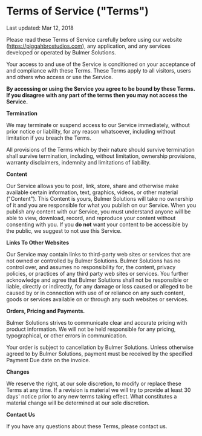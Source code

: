 # Terms of Service ("Terms")
Last updated: Mar 12, 2018<br>

Please read these Terms of Service carefully before using our website (https://piggahbrostudios.com), any application, and any services developed or operated by Bulmer Solutions.

Your access to and use of the Service is conditioned on your acceptance of and compliance with these Terms. These Terms apply to all visitors, users and others who access or use the Service.<br>

**By accessing or using the Service you agree to be bound by these Terms. If you disagree with any part of the terms then you may not access the Service.**<br>

**Termination**

We may terminate or suspend access to our Service immediately, without prior notice or liability, for any reason whatsoever, including without limitation if you breach the Terms.

All provisions of the Terms which by their nature should survive termination shall survive termination, including, without limitation, ownership provisions, warranty disclaimers, indemnity and limitations of liability.

**Content**

Our Service allows you to post, link, store, share and otherwise make available certain information, text, graphics, videos, or other material ("Content"). This Content is yours, Bulmer Solutions will take no ownership of it and you are responsible for what you publish on our Service.
When you publish any content with our Service, you must understand anyone will be able to view, download, record, and reproduce your content without consenting with you. If you **do not** want your content to be accessible by the public, we suggest to not use this Service.

**Links To Other Websites**

Our Service may contain links to third-party web sites or services that are not owned or controlled by Bulmer Solutions.
Bulmer Solutions has no control over, and assumes no responsibility for, the content, privacy policies, or practices of any third party web sites or services. You further acknowledge and agree that Bulmer Solutions shall not be responsible or liable, directly or indirectly, for any damage or loss caused or alleged to be caused by or in connection with use of or reliance on any such content, goods or services available on or through any such websites or services.

**Orders, Pricing and Payments.**

Bulmer Solutions strives to communicate clear and accurate pricing with product information. We will not be held responsible for any pricing, typographical, or other errors in communication.

Your order is subject to cancellation by Bulmer Solutions. Unless otherwise agreed to by Bulmer Solutions, payment must be received by the specified Payment Due date on the invoice.

**Changes**

We reserve the right, at our sole discretion, to modify or replace these Terms at any time. If a revision is material we will try to provide at least 30 days' notice prior to any new terms taking effect. What constitutes a material change will be determined at our sole discretion.

**Contact Us**

If you have any questions about these Terms, please contact us.